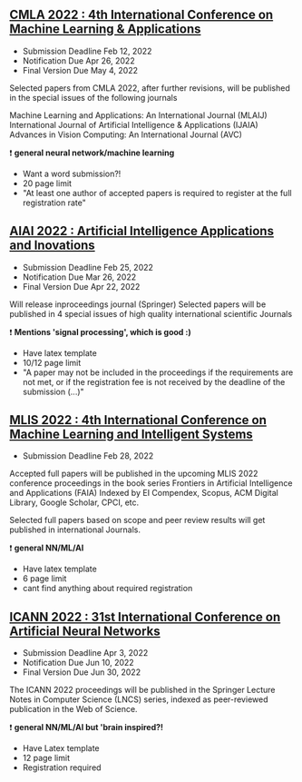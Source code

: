 ## [CMLA 2022 : 4th International Conference on Machine Learning & Applications](https://www.cseit2022.org/cmla/papersubmission)

* Submission Deadline 	Feb 12, 2022
* Notification Due 	Apr 26, 2022
* Final Version Due 	May 4, 2022 



Selected papers from CMLA 2022, after further revisions, will be published in the special issues of the following journals

Machine Learning and Applications: An International Journal (MLAIJ)
International Journal of Artificial Intelligence & Applications (IJAIA)
Advances in Vision Computing: An International Journal (AVC)

:exclamation: **general neural network/machine learning**

* Want a word submission?!
* 20 page limit
* "At least one author of accepted papers is required to register at the full registration rate"

## [AIAI 2022 : Artificial Intelligence Applications and Inovations](https://ifipaiai.org/2022/calls-for-papers/)

* Submission Deadline 	Feb 25, 2022
* Notification Due 	Mar 26, 2022
* Final Version Due 	Apr 22, 2022 

Will release inproceedings journal (Springer)
Selected papers will be published in 4 special issues of high quality international scientific Journals


:exclamation: **Mentions 'signal processing', which is good :)**

* Have latex template
* 10/12 page limit
* "A paper may not be included in the proceedings if the requirements are not met, or if the registration fee is not received by the deadline of the submission (...)"

## [MLIS 2022 : 4th International Conference on Machine Learning and Intelligent Systems](http://www.machinelearningconf.org/SubmissionInstructions)


* Submission Deadline 	Feb 28, 2022 



Accepted full papers will be published in the upcoming MLIS 2022 conference proceedings in the book series Frontiers in Artificial Intelligence and Applications (FAIA) Indexed by EI Compendex, Scopus, ACM Digital Library, Google Scholar, CPCI, etc.

Selected full papers based on scope and peer review results will get published in international Journals.


:exclamation: **general NN/ML/AI**

* Have latex template
* 6 page limit
* cant find anything about required registration

## [ICANN 2022 : 31st International Conference on Artificial Neural Networks](https://e-nns.org/icann2022/submission/)

* Submission Deadline 	Apr 3, 2022
* Notification Due 	Jun 10, 2022
* Final Version Due 	Jun 30, 2022

The ICANN 2022 proceedings will be published in the Springer Lecture Notes in Computer Science (LNCS) series, indexed as peer-reviewed publication in the Web of Science. 


:exclamation: **general NN/ML/AI but 'brain inspired?!**


* Have Latex template
* 12 page limit
* Registration required
